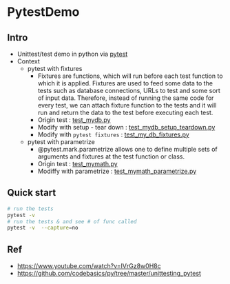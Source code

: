 # PytestDemo

## Intro
- Unittest/test demo in python via [pytest](https://docs.pytest.org/en/latest/)
- Context
	- pytest with fixtures
		- Fixtures are functions, which will run before each test function to which it is applied. Fixtures are used to feed some data to the tests such as database connections, URLs to test and some sort of input data. Therefore, instead of running the same code for every test, we can attach fixture function to the tests and it will run and return the data to the test before executing each test.
		- Origin test : [test_mydb.py](https://github.com/yennanliu/PytestDemo/blob/master/test_mydb.py)
		- Modify with setup - tear down : [test_mydb_setup_teardown.py](https://github.com/yennanliu/PytestDemo/blob/master/test_mydb_setup_teardown.py)
		- Modify with `pytest fixtures` : [test_my_db_fixtures.py](https://github.com/yennanliu/PytestDemo/blob/master/test_my_db_fixtures.py)
	- pytest with parametrize
		- @pytest.mark.parametrize allows one to define multiple sets of arguments and fixtures at the test function or class.
		- Origin test : [test_mymath.py](https://github.com/yennanliu/PytestDemo/blob/master/parametrize/test_mymath.py)
		- Modiffy with parametrize : [test_mymath_parametrize.py](https://github.com/yennanliu/PytestDemo/blob/master/parametrize/test_mymath_parametrize.py)

## Quick start 
```bash
# run the tests
pytest -v 
# run the tests & and see # of func called 
pytest -v  --capture=no
```


## Ref 
- https://www.youtube.com/watch?v=IVrGz8w0H8c
- https://github.com/codebasics/py/tree/master/unittesting_pytest